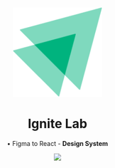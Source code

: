 <!--Heading-->
<h3 align='center'>
  <img src='.github/ignitelab-logo.png' width='200'/>
</h3>
<h1 align='center'>
  Ignite Lab
</h1>
<p align='center'>
  • Figma to React - <strong>Design System</strong>
</p>
<!--/Heading-->

<!--Section-->
<p align='center'>
  <a href='https://www.figma.com/file/SmB2xmwulqJrKiJD8pKgB2/Ignite-Lab-Design-System'>
    <img src='https://img.shields.io/badge/Figma-7289DA?style=for-the-badge&logo=figma&logoColor=white' />
  </a>
</p>
<!--/Section-->